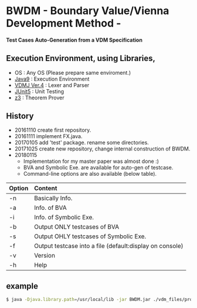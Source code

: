 # BWDM - Boundary Value/Vienna Development Method -
#### Test Cases Auto-Generation from a VDM Specification



## Execution Environment, using Libraries,
* OS : Any OS (Please prepare same enviroment.)
* [Java9](https://www.oracle.com/java/java9.html) : Execution Environment
* [VDMJ Ver.4](https://github.com/nickbattle/vdmj.git) : Lexer and Parser
* [JUnit5](https://github.com/junit-team/junit5) : Unit Testing
* [z3](https://github.com/Z3Prover/z3) : Theorem Prover

## History
* 20161110  create first repository.
* 20161111  implement FX.java. 
* 20170105  add 'test' package. rename some directories.
* 20171025  create new repository, change internal construction of BWDM.
* 20180115
  * Implementation for my master paper was almost done :)
  * BVA and Symbolic Exe. are available for auto-gen of testcase.
  * Command-line options are also available (below table).


| Option | Content |
| --- |:---|
| -n | Basically Info. |
| -a | Info. of BVA |
| -i | Info. of Symbolic Exe.  |
| -b | Output ONLY testcases of BVA |
| -s | Output OHLY testcases of Symbolic Exe. |
| -f | Output testcase into a file (default:display on console)|
| -v | Version |
| -h | Help |

## example

```bash
$ java -Djava.library.path=/usr/local/lib -jar BWDM.jar ./vdm_files/probrem.vdmpp 
```